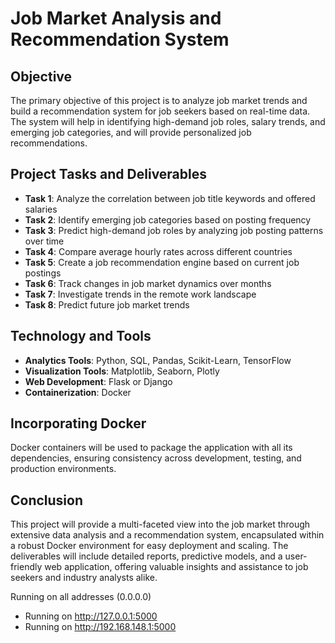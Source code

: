 # Job Market Analysis and Recommendation System

## Objective
The primary objective of this project is to analyze job market trends and build a recommendation system for job seekers based on real-time data. The system will help in identifying high-demand job roles, salary trends, and emerging job categories, and will provide personalized job recommendations.

## Project Tasks and Deliverables
- **Task 1**: Analyze the correlation between job title keywords and offered salaries
- **Task 2**: Identify emerging job categories based on posting frequency
- **Task 3**: Predict high-demand job roles by analyzing job posting patterns over time
- **Task 4**: Compare average hourly rates across different countries
- **Task 5**: Create a job recommendation engine based on current job postings
- **Task 6**: Track changes in job market dynamics over months
- **Task 7**: Investigate trends in the remote work landscape
- **Task 8**: Predict future job market trends

## Technology and Tools
- **Analytics Tools**: Python, SQL, Pandas, Scikit-Learn, TensorFlow
- **Visualization Tools**: Matplotlib, Seaborn, Plotly
- **Web Development**: Flask or Django
- **Containerization**: Docker

## Incorporating Docker
Docker containers will be used to package the application with all its dependencies, ensuring consistency across development, testing, and production environments.

## Conclusion
This project will provide a multi-faceted view into the job market through extensive data analysis and a recommendation system, encapsulated within a robust Docker environment for easy deployment and scaling. The deliverables will include detailed reports, predictive models, and a user-friendly web application, offering valuable insights and assistance to job seekers and industry analysts alike.
 
 Running on all addresses (0.0.0.0)
 * Running on http://127.0.0.1:5000
 * Running on http://192.168.148.1:5000

